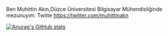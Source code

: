 Ben Muhittin Akın,Düzce Üniversitesi Bilgisayar Mühendisliğinde mezunuyım.
Twitte https://twitter.com/muhittinakn

[![Anurag's GitHub stats](https://github-readme-stats.vercel.app/api?username=muhittinakin)](https://github.com/anuraghazra/github-readme-stats)
